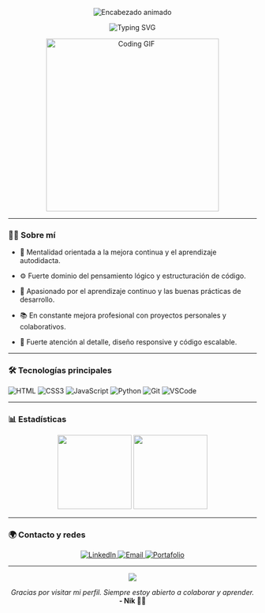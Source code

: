 <!-- ENCABEZADO ANIMADO -->
<p align="center">
  <img src="https://readme-typing-svg.herokuapp.com?font=Orbitron&size=35&duration=4000&pause=500&color=FACC15&background=00000000&center=true&vCenter=true&width=600&lines=Hola%2C+soy+Nicolás+Riaño;Full+Stack+Developer" alt="Encabezado animado" />
</p>

<!-- FRASE TIPOGRAFICA ANIMADA -->
<p align="center">
  <img src="https://readme-typing-svg.herokuapp.com?font=Fira+Code&size=22&pause=1000&color=F97316&background=0F0F0F00&center=true&vCenter=true&width=450&lines=Full+Stack+Developer;Python;CSS;JavaScript;JSON;HTML;React" alt="Typing SVG" />
</p>


<!-- GIF O IMAGEN PRESENTACIÓN -->
<p align="center">
  <img src="https://media.giphy.com/media/qgQUggAC3Pfv687qPC/giphy.gif" width="350" alt="Coding GIF" />
</p>

---

### 👨‍💻 Sobre mí

- 🔁 Mentalidad orientada a la mejora continua y el aprendizaje autodidacta.

- ⚙️ Fuerte dominio del pensamiento lógico y estructuración de código.

- 🧠 Apasionado por el aprendizaje continuo y las buenas prácticas de desarrollo.

- 📚 En constante mejora profesional con proyectos personales y colaborativos.

- 🧩 Fuerte atención al detalle, diseño responsive y código escalable.

---

### 🛠️ Tecnologías principales

![HTML](https://img.shields.io/badge/HTML5-E34F26?style=flat&logo=html5&logoColor=white)
![CSS3](https://img.shields.io/badge/CSS3-1572B6?style=flat&logo=css3&logoColor=white)
![JavaScript](https://img.shields.io/badge/JavaScript-F7DF1E?style=flat&logo=javascript&logoColor=black)
![Python](https://img.shields.io/badge/Python-3776AB?style=flat&logo=python&logoColor=white)
![Git](https://img.shields.io/badge/Git-F05032?style=flat&logo=git&logoColor=white)
![VSCode](https://img.shields.io/badge/VS%20Code-007ACC?style=flat&logo=visual-studio-code&logoColor=white)

---

### 📊 Estadísticas

<p align="center">
  <img height="150em" src="https://github-readme-stats.vercel.app/api?username=Nik1304&show_icons=true&theme=github_dark&hide=issues"/>
  <img height="150em" src="https://github-readme-stats.vercel.app/api/top-langs/?username=Nik1304&layout=compact&theme=github_dark"/>
</p>

---

### 🌍 Contacto y redes

<p align="center">
  <a href="https://linkedin.com/in/tu-usuario" target="_blank">
    <img alt="LinkedIn" src="https://img.shields.io/badge/LinkedIn-blue?style=flat&logo=linkedin&logoColor=white" />
  </a>
  <a href="mnegocios399@gmail.com">
    <img alt="Email" src="https://img.shields.io/badge/Email-D14836?style=flat&logo=gmail&logoColor=white" />
  </a>
  <a href="https://tusitio.com">
    <img alt="Portafolio" src="https://img.shields.io/badge/Portafolio-Web-0a0a0a?style=flat&logo=firefox&logoColor=white" />
  </a>
</p>

---

<!-- FOOTER ESTILIZADO -->
<p align="center">
  <img src="https://capsule-render.vercel.app/api?type=waving&color=0e0e0e&height=100&section=footer" />
</p>

<p align="center">
  <em>Gracias por visitar mi perfil. Siempre estoy abierto a colaborar y aprender.</em><br/>
  <strong>- Nik 🧑‍💻</strong>
</p>
